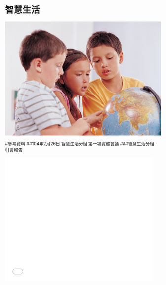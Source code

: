 # 智慧生活
![](CON031044.jpg)

#參考資料
##104年2月26日 智慧生活分組 第一場實體會議
###智慧生活分組 - 引言報告
<iframe src="//www.slideshare.net/slideshow/embed_code/45114160" width="476" height="400" frameborder="0" marginwidth="0" marginheight="0" scrolling="no"></iframe>